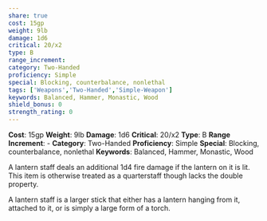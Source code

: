 ```yaml
---
share: true
cost: 15gp
weight: 9lb
damage: 1d6
critical: 20/x2
type: B
range_increment:
category: Two-Handed
proficiency: Simple
special: Blocking, counterbalance, nonlethal
tags: ['Weapons','Two-Handed','Simple-Weapon']
keywords: Balanced, Hammer, Monastic, Wood
shield_bonus: 0
strength_rating: 0
---
```

**Cost**: 15gp **Weight**: 9lb
**Damage**: 1d6 **Critical**: 20/x2 **Type**: B
**Range Increment**: \-
**Category**: Two-Handed **Proficiency**: Simple
**Special**: Blocking, counterbalance, nonlethal
**Keywords**: Balanced, Hammer, Monastic, Wood

A lantern staff deals an additional 1d4 fire damage if the lantern on it is lit. This item is otherwise treated as a quarterstaff though lacks the double property.

A lantern staff is a larger stick that either has a lantern hanging from it, attached to it, or is simply a large form of a torch.